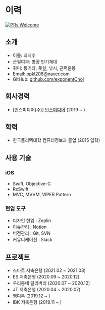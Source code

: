# 이력

[![PRs Welcome](https://img.shields.io/badge/PRs-welcome-brightgreen.svg?style=flat-square)](http://makeapullrequest.com)

## 소개
- 이름: 최지수
- 군필여부: 병장 만기제대
- 취미: 통기타, 풋살, 낚시, 근력운동
- Email: opkl206@naver.com
- GitHub: [github.com/exponentChoi](https://github.com/exponentChoi)

## 회사경력
- [빈스미디어(주)] [빈스미디어](http://www.vinnsmedia.com/) (2019 ~ )

## 학력
- 한국폴리텍대학 컴퓨터정보과 졸업 (2015 입학)

## 사용 기술
### iOS
- Swift, Objective-C
- RxSwift
- MVC, MVVM, VIPER Pattern

### 현업 도구
- 디자인 현업 : Zeplin
- 이슈관리 : Notion
- 버전관리 : Git, SVN
- 커뮤니케이션 : Slack


## 프로젝트
- 스마트 저축은행 (2021.02 ~ 2021.03)
- ES 저축은행 (2020.09 ~ 2020.12)
- 우리동네 딜리버리 (2020.07 ~ 2020.12)
- JT 저축은행 (2020.04 ~ 2020.07)
- 엠디톡 (2019.12 ~ )
- IBK 저축은행 (2019.11 ~ )

